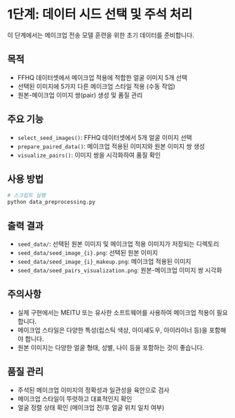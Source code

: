 # 1단계: 데이터 시드 선택 및 주석 처리

이 단계에서는 메이크업 전송 모델 훈련을 위한 초기 데이터를 준비합니다.

## 목적

- FFHQ 데이터셋에서 메이크업 적용에 적합한 얼굴 이미지 5개 선택
- 선택된 이미지에 5가지 다른 메이크업 스타일 적용 (수동 작업)
- 원본-메이크업 이미지 쌍(pair) 생성 및 품질 관리

## 주요 기능

- `select_seed_images()`: FFHQ 데이터셋에서 5개 얼굴 이미지 선택
- `prepare_paired_data()`: 메이크업 적용된 이미지와 원본 이미지 쌍 생성
- `visualize_pairs()`: 이미지 쌍을 시각화하여 품질 확인

## 사용 방법

```bash
# 스크립트 실행
python data_preprocessing.py
```

## 출력 결과

- `seed_data/`: 선택된 원본 이미지 및 메이크업 적용 이미지가 저장되는 디렉토리
- `seed_data/seed_image_{i}.png`: 선택된 원본 이미지 
- `seed_data/seed_image_{i}_makeup.png`: 메이크업 적용된 이미지
- `seed_data/seed_pairs_visualization.png`: 원본-메이크업 이미지 쌍 시각화

## 주의사항

- 실제 구현에서는 MEITU 또는 유사한 소프트웨어를 사용하여 메이크업 적용이 필요합니다.
- 메이크업 스타일은 다양한 특성(립스틱 색상, 아이섀도우, 아이라이너 등)을 포함해야 합니다.
- 원본 이미지는 다양한 얼굴 형태, 성별, 나이 등을 포함하는 것이 좋습니다.

## 품질 관리

- 주석된 메이크업 이미지의 정확성과 일관성을 육안으로 검사
- 메이크업 스타일이 뚜렷하고 대표적인지 확인
- 얼굴 정렬 상태 확인 (메이크업 전/후 얼굴 위치 일치 여부)
